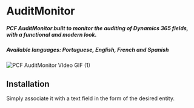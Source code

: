 # AuditMonitor
##### PCF AuditMonitor built to monitor the auditing of Dynamics 365 fields, with a functional and modern look.
##### Available languages: Portuguese, English, French and Spanish
![PCF AuditMonitor VIdeo GIF (1)](https://github.com/user-attachments/assets/1b05aec9-3c72-4160-92d7-e1832b1e798e)

## Installation
Simply associate it with a text field in the form of the desired entity.
